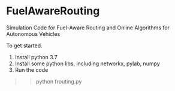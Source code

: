 # FuelAwareRouting
Simulation Code for Fuel-Aware Routing and Online Algorithms for Autonomous Vehicles

To get started.
1. Install python 3.7
2. Install some python libs, including networkx, pylab, numpy
3. Run the code
 >>python frouting.py
   
   
  
